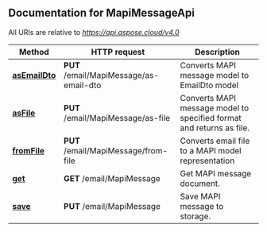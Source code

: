 

## Documentation for MapiMessageApi

All URIs are relative to *https://api.aspose.cloud/v4.0*

Method | HTTP request | Description
------ | ------------ | -----------
 [**asEmailDto**](MapiMessageApi.md#asEmailDto) | **PUT** /email/MapiMessage/as-email-dto | Converts MAPI message model to EmailDto model             
 [**asFile**](MapiMessageApi.md#asFile) | **PUT** /email/MapiMessage/as-file | Converts MAPI message model to specified format and returns as file.             
 [**fromFile**](MapiMessageApi.md#fromFile) | **PUT** /email/MapiMessage/from-file | Converts email file to a MAPI model representation             
 [**get**](MapiMessageApi.md#get) | **GET** /email/MapiMessage | Get MAPI message document.             
 [**save**](MapiMessageApi.md#save) | **PUT** /email/MapiMessage | Save MAPI message to storage.             


    

